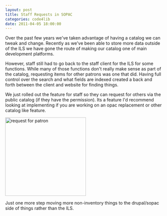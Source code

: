 ```yaml
--- 
layout: post
title: Staff Requests in SOPAC
categories: code4lib
date: 2011-04-05 18:00:00
---
```

Over the past few years we've taken advantage of having a catalog we can tweak and change. Recently as we've been able to store more data outside of the ILS we have gone the route of making our catalog one of main development platforms.

However, staff still had to go back to the staff client for the ILS for some functions. While many of those functions don't really make sense as part of the catalog, requesting items for other patrons was one that did. Having full control over the search and what fields are indexed created a back and forth between the client and website for finding things.

We just rolled out the feature for staff so they can request for others via the public catalog (if they have the permission). Its a feature I'd recommend looking at implementing if you are working on an opac replacement or other catalog like feature.

<a href="http://www.flickr.com/photos/ebyryan/5593787436/" title="request for patron by ebyryan, on Flickr"><img src="http://farm6.static.flickr.com/5146/5593787436_11f6fa7228.jpg" width="258" height="251" alt="request for patron"></a>

Just one more step moving more non-inventory things to the drupal/sopac side of things rather than the ILS.

